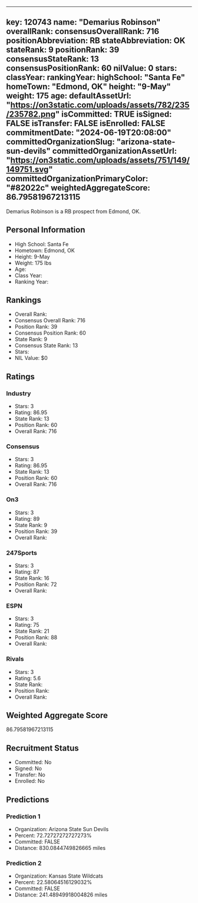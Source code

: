 ---
  key: 120743
  name: "Demarius Robinson"
  overallRank: 
  consensusOverallRank: 716
  positionAbbreviation: RB
  stateAbbreviation: OK
  stateRank: 9
  positionRank: 39
  consensusStateRank: 13
  consensusPositionRank: 60
  nilValue: 0
  stars: 
  classYear: 
  rankingYear: 
  highSchool: "Santa Fe"
  homeTown: "Edmond, OK"
  height: "9-May"
  weight: 175
  age: 
  defaultAssetUrl: "https://on3static.com/uploads/assets/782/235/235782.png"
  isCommitted: TRUE
  isSigned: FALSE
  isTransfer: FALSE
  isEnrolled: FALSE
  commitmentDate: "2024-06-19T20:08:00"
  committedOrganizationSlug: "arizona-state-sun-devils"
  committedOrganizationAssetUrl: "https://on3static.com/uploads/assets/751/149/149751.svg"
  committedOrganizationPrimaryColor: "#82022c"
  weightedAggregateScore: 86.79581967213115
  ---
  
  Demarius Robinson is a RB prospect from Edmond, OK.
  
  ## Personal Information
  - High School: Santa Fe
  - Hometown: Edmond, OK
  - Height: 9-May
  - Weight: 175 lbs
  - Age: 
  - Class Year: 
  - Ranking Year: 
  
  ## Rankings
  - Overall Rank: 
  - Consensus Overall Rank: 716
  - Position Rank: 39
  - Consensus Position Rank: 60
  - State Rank: 9
  - Consensus State Rank: 13
  - Stars: 
  - NIL Value: $0
  
  ## Ratings
  
  ### Industry
  - Stars: 3
  - Rating: 86.95
  - State Rank: 13
  - Position Rank: 60
  - Overall Rank: 716
  
  ### Consensus
  - Stars: 3
  - Rating: 86.95
  - State Rank: 13
  - Position Rank: 60
  - Overall Rank: 716
  
  ### On3
  - Stars: 3
  - Rating: 89
  - State Rank: 9
  - Position Rank: 39
  - Overall Rank: 
  
  ### 247Sports
  - Stars: 3
  - Rating: 87
  - State Rank: 16
  - Position Rank: 72
  - Overall Rank: 
  
  ### ESPN
  - Stars: 3
  - Rating: 75
  - State Rank: 21
  - Position Rank: 88
  - Overall Rank: 
  
  ### Rivals
  - Stars: 3
  - Rating: 5.6
  - State Rank: 
  - Position Rank: 
  - Overall Rank: 
  
  ## Weighted Aggregate Score
  86.79581967213115
  
  ## Recruitment Status
  - Committed: No
  - Signed: No
  - Transfer: No
  - Enrolled: No
  
  
  
  ## Predictions
  
  ### Prediction 1
  - Organization: Arizona State Sun Devils
  - Percent: 72.72727272727273%
  - Committed: FALSE
  - Distance: 830.0844749826665 miles
  
  ### Prediction 2
  - Organization: Kansas State Wildcats
  - Percent: 22.58064516129032%
  - Committed: FALSE
  - Distance: 241.48949918004826 miles
  